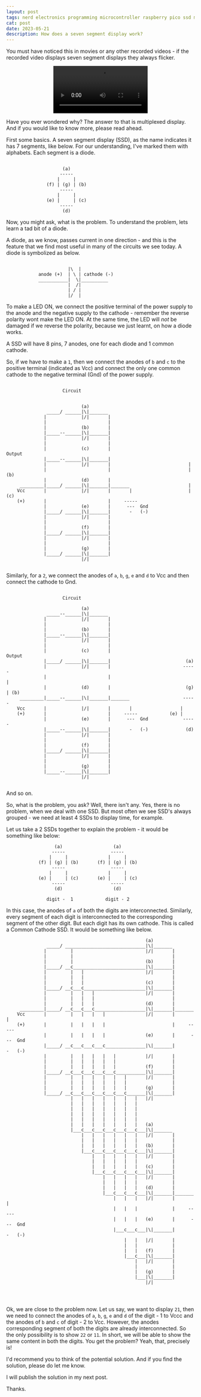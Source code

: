 ```yaml
---
layout: post
tags: nerd electronics programming microcontroller raspberry pico ssd multiplexing
cat: post
date: 2023-05-21
description: How does a seven segment display work?
---
```


You must have noticed this in movies or any other recorded videos - if the recorded video displays seven segment displays they always flicker. 

<p style="text-align:center;"> 
    <video src="/blog/assets/videos/MultiplexedDisplay.mov" controls="controls" width="50%"></video>
</p>

Have you ever wondered why? The answer to that is multiplexed display. And if you would like to know more, please read ahead.

First some basics.
A seven segment display (SSD), as the name indicates it has 7 segments, like below. For our understanding, I've marked them with alphabets. Each segment is a diode. 

```text
                                   
                     (a)
                    -----
                   |     |
               (f) | (g) | (b)
                    -----
                   |     |
               (e) |     | (c)
                    -----
                     (d)
```

Now, you might ask, what is the problem. To understand the problem, lets learn a tad bit of a diode.

A diode, as we know, passes current in one direction - and this is the feature that we find most useful in many of the circuits we see today. A diode is symbolized as below.


```text

                       |\  |
            anode (+)  | \ | cathode (-)
            ___________|  \|__________
                       |  /|
                       | / |
                       |/  |

```


To make a LED ON, we connect the positive terminal of the power supply to the anode and the negative supply to the cathode - remember the reverse polarity wont make the LED ON. At the same time, the LED will *not* be damaged if we reverse the polarity, because we just learnt, on how a diode works.

A SSD will have 8 pins, 7 anodes, one for each diode and 1 common cathode.

So, if we have to make a `1`, then we connect the anodes of `b` and `c` to the positive terminal (indicated as Vcc) and connect the only one common cathode to the negative terminal (Gnd) of the power supply.

```text

                     Circuit  


                            (a)
               _____/ ______|\|_______
              |             |/|       |
              |                       |
              |             (b)       |
              |_____--______|\|_______|
              |             |/|       |
              |                       |
              |             (c)       |                          Output
              |_____--______|\|_______|          
              |             |/|       |                             |    
              |                       |                             |  (b)
              |             (d)       |                              
     _________|_____/ ______|\|_______|_______                      |
    Vcc       |             |/|       |       |                     |  (c)
    (+)       |                       |     -----        
              |             (e)       |      ---  Gnd
              |_____/ ______|\|_______|       -   (-)
              |             |/|       |
              |                       |
              |             (f)       |
              |_____/ ______|\|_______|
              |             |/|       |
              |                       |
              |             (g)       |
              |_____/ ______|\|_______|
                            |/|
     

```                                  

Similarly, for a `2`, we connect the anodes of `a`, `b`, `g`, `e` and `d` to Vcc and then connect the cathode to Gnd.

```text

                     Circuit  

                            (a)
               _____--______|\|_______
              |             |/|       |
              |                       |
              |             (b)       |
              |_____--______|\|_______|
              |             |/|       |
              |                       |
              |             (c)       |                           Output
              |_____/ ______|\|_______|                            (a)
              |             |/|       |                           -----
              |                       |                                |
              |             (d)       |                            (g) | (b)
     _________|_____--______|\|_______|_______                    ----- 
    Vcc       |             |/|       |       |                  |
    (+)       |                       |     -----            (e) |
              |             (e)       |      ---  Gnd             -----
              |_____--______|\|_______|       -   (-)              (d)
              |             |/|       |
              |                       |
              |             (f)       |
              |_____/ ______|\|_______|
              |             |/|       |
              |                       |
              |             (g)       |
              |_____--______|\|_______|
                            |/|
     

```

And so on.


So, what is the problem, you ask? Well, there isn't any. Yes, there is no problem, when we deal with one SSD. But most often we see SSD's always grouped - we need at least 4 SSDs to display time, for example. 

Let us take a 2 SSDs together to explain the problem - it would be something like below:

```text
                  (a)                   (a)        
                 -----                 -----      
                |     |               |     |     
            (f) | (g) | (b)       (f) | (g) | (b) 
                 -----                 -----      
                |     |               |     |     
            (e) |     | (c)       (e) |     | (c) 
                 -----                 -----      
                  (d)                   (d)       
         
               digit -  1            digit - 2

```

In this case, the anodes of `a` of both the digits are interconnected. Similarly, every segment of each digit is interconnected to the corresponding segment of the other digit. But each digit has its own cathode. This is called a Common Cathode SSD. It would be something like below.

```text
                                                    (a)
               _____/ ______________________________|\|_______
              |         |                           |/|       |
              |         |                                     |
              |         |                           (b)       |
              |_____/ __c___________________________|\|_______|
              |         |   |                       |/|       |
              |         |   |                                 |
              |         |   |                       (c)       |
              |_____/ __c___c_______________________|\|_______|
              |         |   |   |                   |/|       |
              |         |   |   |                             |
              |         |   |   |                   (d)       |
     _________|_____/ __c___c___c___________________|\|_______|_______
    Vcc       |         |   |   |   |               |/|       |       |
    (+)       |         |   |   |   |                         |     -----
              |         |   |   |   |               (e)       |      ---  Gnd
              |_____/ __c___c___c___c_______________|\|_______|       -   (-)
              |         |   |   |   |   |           |/|       |
              |         |   |   |   |   |                     |
              |         |   |   |   |   |           (f)       |
              |_____/ __c___c___c___c___c___________|\|_______|
              |         |   |   |   |   |   |       |/|       |
              |         |   |   |   |   |   |                 |
              |         |   |   |   |   |   |       (g)       |
              |_____/ __c___c___c___c___c___c_______|\|_______|
                        |   |   |   |   |   |   |   |/|
                        |   |   |   |   |   |   |
                        |   |   |   |   |   |   |
                        |   |   |   |   |   |   |
                        |   |   |   |   |   |   |
                        |   |   |   |   |   |   |   (a)
                        |___c___c___c___c___c___c___|\|_______
                            |   |   |   |   |   |   |/|       |
                            |   |   |   |   |   |             |
                            |   |   |   |   |   |   (b)       |
                            |___c___c___c___c___c___|\|_______|
                                |   |   |   |   |   |/|       |
                                |   |   |   |   |             |
                                |   |   |   |   |   (c)       |
                                |___c___c___c___c___|\|_______|
                                    |   |   |   |   |/|       |
                                    |   |   |   |             |
                                    |   |   |   |   (d)       |
                                    |___c___c___c___|\|_______|_______
                                        |   |   |   |/|       |       |
                                        |   |   |             |     -----
                                        |   |   |   (e)       |      ---  Gnd
                                        |___c___c___|\|_______|       -   (-)
                                            |   |   |/|       |
                                            |   |             |
                                            |   |   (f)       |
                                            |___c___|\|_______|
                                                |   |/|       |
                                                |             |
                                                |   (g)       |
                                                |___|\|_______|
                                                    |/|
       



```

Ok, we are close to the problem now. Let us say, we want to display `21`, then we need to connect the anodes of `a`, `b`, `g`, `e` and `d` of the digit - 1 to Vccc and the anodes of `b` and `c` of digit - 2 to Vcc. However, the anodes corresponding segment of both the digits are already interconnected. So the only possibility is to show `22` or `11`. In short, we will be able to show the same content in both the digits. You get the problem? Yeah, that, precisely is!

I'd recommend you to think of the potential solution. And if you find the solution, please do let me know.

I will publish the solution in my next post.

Thanks.